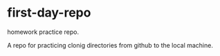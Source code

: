 # first-day-repo
homework practice repo.

A repo for practicing clonig directories from github to the local machine.
